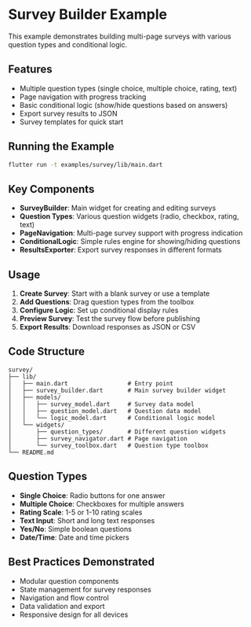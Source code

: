 # Survey Builder Example

This example demonstrates building multi-page surveys with various question types and conditional logic.

## Features

- Multiple question types (single choice, multiple choice, rating, text)
- Page navigation with progress tracking
- Basic conditional logic (show/hide questions based on answers)
- Export survey results to JSON
- Survey templates for quick start

## Running the Example

```bash
flutter run -t examples/survey/lib/main.dart
```

## Key Components

- **SurveyBuilder**: Main widget for creating and editing surveys
- **Question Types**: Various question widgets (radio, checkbox, rating, text)
- **PageNavigation**: Multi-page survey support with progress indication
- **ConditionalLogic**: Simple rules engine for showing/hiding questions
- **ResultsExporter**: Export survey responses in different formats

## Usage

1. **Create Survey**: Start with a blank survey or use a template
2. **Add Questions**: Drag question types from the toolbox
3. **Configure Logic**: Set up conditional display rules
4. **Preview Survey**: Test the survey flow before publishing
5. **Export Results**: Download responses as JSON or CSV

## Code Structure

```
survey/
├── lib/
│   ├── main.dart                 # Entry point
│   ├── survey_builder.dart       # Main survey builder widget
│   ├── models/
│   │   ├── survey_model.dart     # Survey data model
│   │   ├── question_model.dart   # Question data model
│   │   └── logic_model.dart      # Conditional logic model
│   └── widgets/
│       ├── question_types/       # Different question widgets
│       ├── survey_navigator.dart # Page navigation
│       └── survey_toolbox.dart   # Question type toolbox
└── README.md
```

## Question Types

- **Single Choice**: Radio buttons for one answer
- **Multiple Choice**: Checkboxes for multiple answers
- **Rating Scale**: 1-5 or 1-10 rating scales
- **Text Input**: Short and long text responses
- **Yes/No**: Simple boolean questions
- **Date/Time**: Date and time pickers

## Best Practices Demonstrated

- Modular question components
- State management for survey responses
- Navigation and flow control
- Data validation and export
- Responsive design for all devices